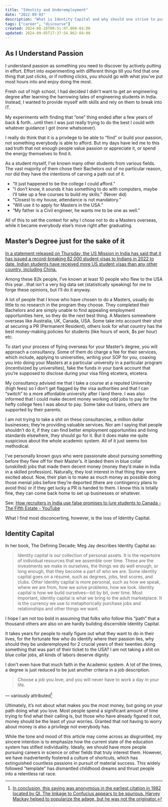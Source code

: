 ```yaml
---
title: "Identity and Underemployment"
date: "2022-09-03"
description: "What is Identity Capital and why should one strive to pursue it and how does underemployment effects an individual?"
tags: ["career", "discourse"]
created: 2024-08-28T09:51:07.000-04:00
updated: 2024-09-05T17:37:54.862-04:00
---
```


## As I Understand Passion

I understand passion as something you need to discover by actively putting in effort. Effort into experimenting with different things till you find that one thing that just clicks, or if nothing clicks, you should go with what you’ve put most hours into and enjoy doing the most.

Fresh out of high school, I had decided I didn’t want to get an engineering degree after learning the harrowing tales of engineering students in India. Instead, I wanted to provide myself with skills and rely on them to break into IT.

My experiments with finding that “one” thing ended after a few years of back & forth…until then I was just really trying to do the best I could with whatever guidance I got (none whatsoever).

I really do think that it is a privilege to be able to “find” or build your passion, not something everybody is able to afford. But my days have led me to this sad truth that not enough people value passion or appreciate it, or spend the energy themselves to find it.

As a student myself, I’ve known many other students from various fields. The vast majority of them chose their Bachelors out of no particular reason, nor did they have the intentions of carving a path out of it.

- “It just happened to be the college I could afford.”
- “I don’t know, it sounds it has something to do with computers, maybe I’ll take up a few courses to build my skills.” (Never did)
- “Closest to my house, attendance is not mandatory.”
- “Will use it to apply for Masters in the USA.”
- “My father is a Civil engineer, he wants me to be one as well.”

All of this to set the context for why I chose not to do a Masters overseas, while it became everybody else’s move right after graduating.

## Master’s Degree just for the sake of it

[In a statement released on Thursday, the US Mission in India has said that it has issued a record-breaking 82,000 student visas to Indians in 2022 to date. Indian students have received more US student visas than any other country, including China.](https://indianexpress.com/article/education/study-abroad/indians-get-more-us-student-visas-than-any-other-country-in-2022-us-embassy-8138257/)

Among these 82k people, I've known at least 10 people who flew to the USA this year…that isn't a very big data set (statistically speaking) for me to forge these opinions, but I’ll do it anyway.

A lot of people that I know who have chosen to do a Masters, usually do little to no research in the program they choose. They completed their Bachelors and are simply unable to find appealing employment opportunities here, so they do the next best thing. A Masters somewhere overseas like Australia, UK, Canada, USA. Some take into account their shot at securing a PR (Permanent Resident), others look for what country has the best money-making policies for students (like hours of work, $s per hour) etc.

To start your process of flying overseas for your Master’s degree, you will approach a consultancy. Some of them do charge a fee for their services, which include, applying to universities, writing your SOP for you, coaxing you into doing your Masters at a particular university in a particular program (incentivized by universities), fake the funds in your bank account that you’re supposed to disclose during your visa filing etcetera, etcetera.

My consultancy advised me that I take a course at a reputed University (high fees) so I don’t get flagged by the visa authorities and that I can “switch” to a more affordable university after I land there. I was also informed that I could make decent money working odd jobs to pay for the hefty college fees I was about to pay. Some take out loans, others are supported by their parents.

I am not trying to take a shit on these consultancies, a million dollar businesses; they’re providing valuable services. Nor am I saying that people shouldn’t do it, if they can find better employment opportunities and living standards elsewhere, they should go for it. But it does make me quite suspicious about the whole academic system. All of it just seems too methodical.

I’ve personally known guys who were passionate about pursuing something before they flew off for their Master’s. It landed them in blue collar (unskilled) jobs that made them decent money (money they’d make in India in a skilled profession). Naturally, they lost interest in that thing they were excited about. Now, their plan is to make as much money as possible doing those menial jobs before they’re deported (there are contingency plans to avoid this) or if they get lucky a PR is handed to them. I know this is totally fine, they can come back home to set up businesses or whatever.

See: [How recruiters in India use false promises to lure students to Canada - The Fifth Estate - YouTube](https://www.youtube.com/watch?v=dNrXA5m7ROM)

What I find most disconcerting, however, is the loss of Identity Capital.

## Identity Capital

In her book, The Defining Decade; Meg Jay describes Identity Capital as:

> Identity capital is our collection of personal assets. It is the repertoire of individual resources that we assemble over time. These are the investments we make in ourselves, the things we do well enough, or long enough, that they become a part of who we are. Some identity capital goes on a résumé, such as degrees, jobs, test scores, and clubs. Other identity capital is more personal, such as how we speak, where we are from, how we solve problems, how we look. Identity capital is how we build ourselves—bit by bit, over time. Most important, identity capital is what we bring to the adult marketplace. It is the currency we use to metaphorically purchase jobs and relationships and other things we want.

I hope I am not too bold in assuming that folks who follow this “path” that a thousand others are also on are hardly building discernible Identity Capital.

It takes years for people to really figure out what they want to do in their lives, for the fortunate few who do identify where their passion lies, why should they be underemployed for 2 crucial years of their twenties doing something that was part of their ticket to the USA? I am not taking a shit on blue collar jobs, all kinds of labors deserve dignity.

I don't even have that much faith in the Academic system. A lot of the times, a degree is just reduced to be just another criteria in a job description.

> Choose a job you love, and you will never have to work a day in your life.

— variously attributed[^1]

Ultimately, it’s not about what makes you the most money, but going on your path doing what you love. Most people spend a significant amount of time trying to find what their calling is, but those who have already figured it out, money should be the least of your worries. Granted that not having to worry about money is also a privilege not everybody has.

While the tone and mood of this article may come across as disgruntled, my sincere intention is to emphasize how the current state of the education system has stifled individuality. Ideally, we should have more people pursuing careers in science or other fields that truly interest them. However, we have inadvertently fostered a culture of shortcuts, which has extinguished countless passions in pursuit of material success. This widely followed "template" has dismantled childhood dreams and thrust people into a relentless rat race.

[^1]: [In conclusion, this saying was anonymous in the earliest citation in 1982 located by QI. The linkage to Confucius appears to be spurious. Harvey Mackay helped to popularize the adage, but he was not the originator.](https://quoteinvestigator.com/2014/09/02/job-love/)
